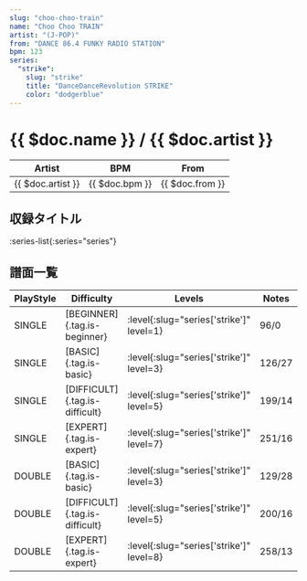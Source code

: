 ```yaml
---
slug: "choo-choo-train"
name: "Choo Choo TRAIN"
artist: "(J-POP)"
from: "DANCE 86.4 FUNKY RADIO STATION"
bpm: 123
series:
  "strike":
    slug: "strike"
    title: "DanceDanceRevolution STRIKE"
    color: "dodgerblue"
---
```


# {{ $doc.name }} / {{ $doc.artist }}

|Artist|BPM|From|
|------|---|----|
|{{ $doc.artist }}|{{ $doc.bpm }}|{{ $doc.from }}|

## 収録タイトル

:series-list{:series="series"}

## 譜面一覧

|PlayStyle|Difficulty|Levels|Notes|Movie|
|---------|----------|------|-----|-----|
|SINGLE|[BEGINNER]{.tag.is-beginner}|:level{:slug="series['strike']" level=1}|96/0||
|SINGLE|[BASIC]{.tag.is-basic}|:level{:slug="series['strike']" level=3}|126/27||
|SINGLE|[DIFFICULT]{.tag.is-difficult}|:level{:slug="series['strike']" level=5}|199/14||
|SINGLE|[EXPERT]{.tag.is-expert}|:level{:slug="series['strike']" level=7}|251/16||
|DOUBLE|[BASIC]{.tag.is-basic}|:level{:slug="series['strike']" level=3}|129/28||
|DOUBLE|[DIFFICULT]{.tag.is-difficult}|:level{:slug="series['strike']" level=5}|200/16||
|DOUBLE|[EXPERT]{.tag.is-expert}|:level{:slug="series['strike']" level=8}|258/13||
